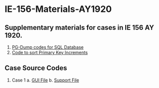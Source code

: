 # IE-156-Materials-AY1920
## Supplementary materials for cases in IE 156 AY 1920.

1. [PG-Dump codes for SQL Database](/Northwind_dump.sql)
2. [Code to sort Primary Key Increments](/SortPKIncrements.sql)

## Case Source Codes
1. Case 1
  a. [GUI File](/Case1/Sample1file.py)
  b. [Support File](/Case1/Sample1_support.py)
